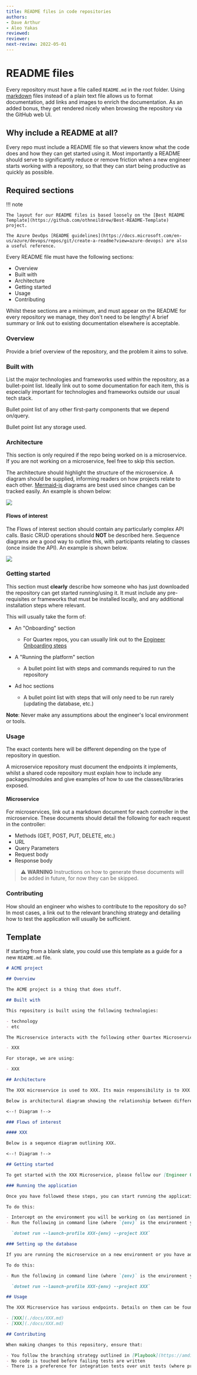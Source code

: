```yaml
---
title: README files in code repositories
authors: 
- Dave Arthur
- Aleo Yakas
reviewed: 
reviewer:
next-review: 2022-05-01
---
```


# README files

Every repository must have a file called `README.md` in the root folder. Using [markdown](https://docs.github.com/en/get-started/writing-on-github/getting-started-with-writing-and-formatting-on-github/basic-writing-and-formatting-syntax) files instead of a plain text file allows us to format documentation, add links and images to enrich the documentation. As an added bonus, they get rendered nicely when browsing the repository via the GitHub web UI.

## Why include a README at all?

Every repo must include a README file so that viewers know what the code does and how they can get started using it. Most importantly a README should serve to significantly reduce or remove friction when a new engineer starts working with a repository, so that they can start being productive as quickly as possible.

## Required sections

!!! note

    The layout for our README files is based loosely on the [Best README Template](https://github.com/othneildrew/Best-README-Template) project.

    The Azure DevOps [README guidelines](https://docs.microsoft.com/en-us/azure/devops/repos/git/create-a-readme?view=azure-devops) are also a useful reference.

Every README file must have the following sections:

- Overview
- Built with
- Architecture
- Getting started
- Usage
- Contributing

Whilst these sections are a minimum, and must appear on the README for every repository we manage, they don't need to be lengthy! A brief summary or link out to existing documentation elsewhere is acceptable.

### Overview

Provide a brief overview of the repository, and the problem it aims to solve.

### Built with

List the major technologies and frameworks used within the repository, as a bullet-point list. Ideally link out to some documentation for each item, this is especially important for technologies and frameworks outside our usual tech stack.

Bullet point list of any other first-party components that we depend on/query.

Bullet point list any storage used.

### Architecture

This section is only required if the repo being worked on is a microservice. If you are not working on a microservice, feel free to skip this section.

The architecture should highlight the structure of the microservice. A diagram should be supplied, informing readers on how projects relate to each other. [Mermaid-js](https://mermaid-js.github.io/mermaid/#/) diagrams are best used since changes can be tracked easily. An example is shown below:

[![](https://mermaid.ink/img/pako:eNqFklFrwjAUhf9KyF4cWOdzlYJQBWGCo4M9tD5cm6uGpmlJbrcV8b8vs3EUqSwP4YT7nXtPQs48rwTykDN2NFCf2Hs8yzRziyQpTOdNFGONWqDOWxZLcFQ5f2miXY8KgmitCV2JZKXtJEHzKXPsCEutwo5jB6lU-LRarcaWTFXgVXeYkrpIruiU9YoeDL6koFM4ddl812bf5e0PZn6wvwFjQ6nuwy7qWsn8ehj29YB77xaNlZZA_810L-VVtz_Cg0kQ2TIdLT4Slzo3SJZtQMMRzfNu9r9X7NPRpk3eXlkMBHuwOGzrh3e25Teh0aDSm2CL7Xo342NeoilBCvcTzr9tMk4nLDHjoZMCTJHxTF8c19QCCJdCUmV4eABlccyhoSppdc5DMg3eIP9bPHX5AZys08M)](https://mermaid.live/edit#pako:eNqFklFrwjAUhf9KyF4cWOdzlYJQBWGCo4M9tD5cm6uGpmlJbrcV8b8vs3EUqSwP4YT7nXtPQs48rwTykDN2NFCf2Hs8yzRziyQpTOdNFGONWqDOWxZLcFQ5f2miXY8KgmitCV2JZKXtJEHzKXPsCEutwo5jB6lU-LRarcaWTFXgVXeYkrpIruiU9YoeDL6koFM4ddl812bf5e0PZn6wvwFjQ6nuwy7qWsn8ehj29YB77xaNlZZA_810L-VVtz_Cg0kQ2TIdLT4Slzo3SJZtQMMRzfNu9r9X7NPRpk3eXlkMBHuwOGzrh3e25Teh0aDSm2CL7Xo342NeoilBCvcTzr9tMk4nLDHjoZMCTJHxTF8c19QCCJdCUmV4eABlccyhoSppdc5DMg3eIP9bPHX5AZys08M)


#### Flows of interest

The Flows of interest section should contain any particularly complex API calls. Basic CRUD operations should **NOT** be described here. Sequence diagrams are a good way to outline this, with participants relating to classes (once inside the API). An example is shown below.

[![](https://mermaid.ink/img/pako:eNqNVMtuwjAQ_BXLJ4pA3HNAohQh2gsCjpEqK9kWi8RO15sWGvHvtU0ApwktOfkx4xnPWKl4olPgEWfMwEcJKoEnKd5R5LFi9isEkkxkIRSx0gAyYdgj6i87bAMmy4XbfxEZlSimWhHqLOtC7k6QNeCnTCAg1StthlQE1hZJrYzDL4L5TVItM80k2FlgzS-08QlCajekyLzG9DpdgUj_uMikkI4w2xOgEtlZxyUSqxPLpzccjsduMWLz2SZqXGpUyfQ4eq0PHFX9PuqS4Hhiu2g9uZlcxJao94c50Mq1Z6j3cML_CthTQzVrACjI8MxrxNwpGCBuSzWCb5sMzmj6rZvyZwRleLdBGx0HhNV1WQj2bypey4zYpKStRvkNvYDZNOtK75IyYIw1ttE7UHdp-XjO2YTs-_QQTGHrgv-0LhV2Ehr9-SfahF1eoHvI181noxUf8BwwFzK1P5LKwWNOW8gh5pEdpgJ3MY_V0eLKIhUEs1SSRh692UxhwEVJen1QCY8ISziD6v9QjTr-ANtLo90)](https://mermaid.live/edit#pako:eNqNVMtuwjAQ_BXLJ4pA3HNAohQh2gsCjpEqK9kWi8RO15sWGvHvtU0ApwktOfkx4xnPWKl4olPgEWfMwEcJKoEnKd5R5LFi9isEkkxkIRSx0gAyYdgj6i87bAMmy4XbfxEZlSimWhHqLOtC7k6QNeCnTCAg1StthlQE1hZJrYzDL4L5TVItM80k2FlgzS-08QlCajekyLzG9DpdgUj_uMikkI4w2xOgEtlZxyUSqxPLpzccjsduMWLz2SZqXGpUyfQ4eq0PHFX9PuqS4Hhiu2g9uZlcxJao94c50Mq1Z6j3cML_CthTQzVrACjI8MxrxNwpGCBuSzWCb5sMzmj6rZvyZwRleLdBGx0HhNV1WQj2bypey4zYpKStRvkNvYDZNOtK75IyYIw1ttE7UHdp-XjO2YTs-_QQTGHrgv-0LhV2Ehr9-SfahF1eoHvI181noxUf8BwwFzK1P5LKwWNOW8gh5pEdpgJ3MY_V0eLKIhUEs1SSRh692UxhwEVJen1QCY8ISziD6v9QjTr-ANtLo90)

### Getting started

This section must **clearly** describe how someone who has just downloaded the repository can get started running/using it. It must include any pre-requisites or frameworks that must be installed locally, and any additional installation steps where relevant.

This will usually take the form of:

- An "Onboarding" section

  - For Quartex repos, you can usually link out to the [Engineer Onboarding steps](https://dev.azure.com/AMDigitalTech/Platform%20Development/_wiki/wikis/AMD-Technology.wiki/385/Engineer-Onboarding)

- A "Running the platform" section

    - A bullet point list with steps and commands required to run the repository

- Ad hoc sections

    - A bullet point list with steps that will only need to be run rarely (updating the database, etc.)

**Note**: Never make any assumptions about the engineer's local environment or tools.

### Usage

The exact contents here will be different depending on the type of repository in question. 

A microservice repository must document the endpoints it implements, whilst a shared code repository must explain how to include any packages/modules and give examples of how to use the classes/libraries exposed.

#### Microservice

For microservices, link out a markdown document for each controller in the microservice. These documents should detail the following for each request in the controller:

- Methods (GET, POST, PUT, DELETE, etc.)
- URL 
- Query Parameters
- Request body
- Response body

> :warning: **WARNING** Instructions on how to generate these documents will be added in future, for now they can be skipped.

### Contributing

How should an engineer who wishes to contribute to the repository do so? In most cases, a link out to the relevant branching strategy and detailing how to test the application will usually be sufficient.

## Template

If starting from a blank slate, you could use this template as a guide for a new `README.md` file.

```markdown
# ACME project

## Overview

The ACME project is a thing that does stuff.

## Built with

This repository is built using the following technologies:

- technology
- etc

The Microservice interacts with the following other Quartex Microservices:

- XXX

For storage, we are using:

- XXX

## Architecture

The XXX microservice is used to XXX. Its main responsibility is to XXX.

Below is architectural diagram showing the relationship between different projects in the microservice, as well as all external calls.

<--! Diagram !-->

### Flows of interest

#### XXX

Below is a sequence diagram outlining XXX.

<--! Diagram !-->

## Getting started

To get started with the XXX Microservice, please follow our [Engineer Onboarding steps](https://dev.azure.com/AMDigitalTech/Platform%20Development/_wiki/wikis/AMD-Technology.wiki/385/Engineer-Onboarding).

### Running the application

Once you have followed these steps, you can start running the application.

To do this:

- Intercept on the environment you will be working on (as mentioned in the Engineer Onboarding steps)
- Run the following in command line (where `{env}` is the environment you have intercepted on):

  `dotnet run --launch-profile XXX-{env} --project XXX`

### Setting up the database

If you are running the microservice on a new environment or you have added migrations, you will need to run the microservice's migrator to update the database. 

To do this:

- Run the following in command line (where `{env}` is the environment you have intercepted on):

  `dotnet run --launch-profile XXX-{env} --project XXX`

## Usage

The XXX Microservice has various endpoints. Details on them can be found:

- [XXX](./docs/XXX.md)
- [XXX](./docs/XXX.md)

## Contributing

When making changes to this repository, ensure that: 

- You follow the branching strategy outlined in [Playbook](https://amdigital-co-uk.github.io/6.-Engineering/Source-Control%2C-Versioning-%26-Branching-Strategy/#branching-strategy)
- No code is touched before failing tests are written
- There is a preference for integration tests over unit tests (where pragmatic)
```

